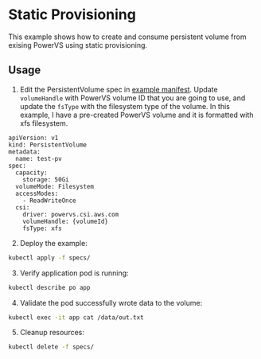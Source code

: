 # Static Provisioning 
This example shows how to create and consume persistent volume from exising PowerVS using static provisioning.

## Usage
1. Edit the PersistentVolume spec in [example manifest](./specs/example.yaml). Update `volumeHandle` with PowerVS volume ID that you are going to use, and update the `fsType` with the filesystem type of the volume. In this example, I have a pre-created PowerVS volume and it is formatted with xfs filesystem.

```
apiVersion: v1
kind: PersistentVolume
metadata:
  name: test-pv
spec:
  capacity:
    storage: 50Gi
  volumeMode: Filesystem
  accessModes:
    - ReadWriteOnce
  csi:
    driver: powervs.csi.aws.com
    volumeHandle: {volumeId} 
    fsType: xfs
```

2. Deploy the example:
```sh
kubectl apply -f specs/
```

3. Verify application pod is running:
```sh
kubectl describe po app
```

4. Validate the pod successfully wrote data to the volume:
```sh
kubectl exec -it app cat /data/out.txt
```

5. Cleanup resources:
```sh
kubectl delete -f specs/
```